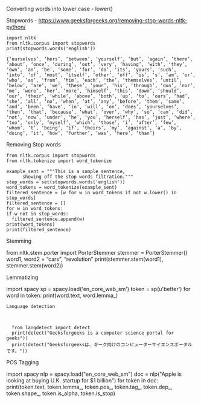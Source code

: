 Converting words into lower case - lower()


Stopwords - https://www.geeksforgeeks.org/removing-stop-words-nltk-python/
```
import nltk
from nltk.corpus import stopwords
print(stopwords.words('english'))

{‘ourselves’, ‘hers’, ‘between’, ‘yourself’, ‘but’, ‘again’, ‘there’, ‘about’, ‘once’, ‘during’, ‘out’, ‘very’, ‘having’, ‘with’, ‘they’, ‘own’, ‘an’, ‘be’, ‘some’, ‘for’, ‘do’, ‘its’, ‘yours’, ‘such’, ‘into’, ‘of’, ‘most’, ‘itself’, ‘other’, ‘off’, ‘is’, ‘s’, ‘am’, ‘or’, ‘who’, ‘as’, ‘from’, ‘him’, ‘each’, ‘the’, ‘themselves’, ‘until’, ‘below’, ‘are’, ‘we’, ‘these’, ‘your’, ‘his’, ‘through’, ‘don’, ‘nor’, ‘me’, ‘were’, ‘her’, ‘more’, ‘himself’, ‘this’, ‘down’, ‘should’, ‘our’, ‘their’, ‘while’, ‘above’, ‘both’, ‘up’, ‘to’, ‘ours’, ‘had’, ‘she’, ‘all’, ‘no’, ‘when’, ‘at’, ‘any’, ‘before’, ‘them’, ‘same’, ‘and’, ‘been’, ‘have’, ‘in’, ‘will’, ‘on’, ‘does’, ‘yourselves’, ‘then’, ‘that’, ‘because’, ‘what’, ‘over’, ‘why’, ‘so’, ‘can’, ‘did’, ‘not’, ‘now’, ‘under’, ‘he’, ‘you’, ‘herself’, ‘has’, ‘just’, ‘where’, ‘too’, ‘only’, ‘myself’, ‘which’, ‘those’, ‘i’, ‘after’, ‘few’, ‘whom’, ‘t’, ‘being’, ‘if’, ‘theirs’, ‘my’, ‘against’, ‘a’, ‘by’, ‘doing’, ‘it’, ‘how’, ‘further’, ‘was’, ‘here’, ‘than’} 
```

Removing Stop words 
  ```
from nltk.corpus import stopwords
from nltk.tokenize import word_tokenize

example_sent = """This is a sample sentence,
        showing off the stop words filtration."""
stop_words = set(stopwords.words('english'))
word_tokens = word_tokenize(example_sent)
filtered_sentence = [w for w in word_tokens if not w.lower() in stop_words]
filtered_sentence = []
for w in word_tokens:
  if w not in stop_words:
    filtered_sentence.append(w)
print(word_tokens)
print(filtered_sentence)

  ```
  
  Stemming 
  
  from nltk.stem.porter import PorterStemmer
  stemmer = PorterStemmer()
  word1, word2 = “cars”, “revolution”
  print(stemmer.stem(word1), stemmer.stem(word2))
  
  Lemmatizing 
  
  import spacy
  sp = spacy.load('en_core_web_sm')
  token = sp(u'better')
  for word in token:
    print(word.text, word.lemma_)
    
    
    
    Language detection 
    
  

      from langdetect import detect
      print(detect("Geeksforgeeks is a computer science portal for geeks"))
      print(detect("Geeksforgeeksは、ギーク向けのコンピューターサイエンスポータルです。"))





POS Tagging 


import spacy
nlp = spacy.load("en_core_web_sm")
doc = nlp("Apple is looking at buying U.K. startup for $1 billion")
for token in doc:
    print(token.text, token.lemma_, token.pos_, token.tag_, token.dep_,
            token.shape_, token.is_alpha, token.is_stop)
